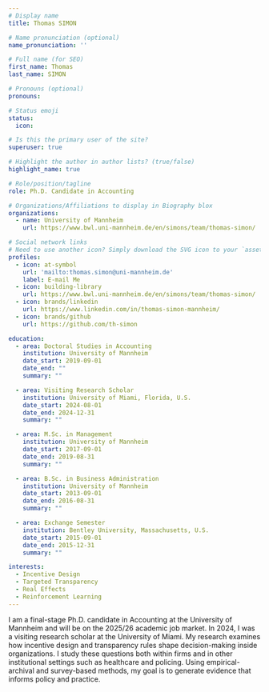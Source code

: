 ```yaml
---
# Display name
title: Thomas SIMON

# Name pronunciation (optional)
name_pronunciation: ''

# Full name (for SEO)
first_name: Thomas
last_name: SIMON

# Pronouns (optional)
pronouns:

# Status emoji
status:
  icon:

# Is this the primary user of the site?
superuser: true

# Highlight the author in author lists? (true/false)
highlight_name: true

# Role/position/tagline
role: Ph.D. Candidate in Accounting

# Organizations/Affiliations to display in Biography blox
organizations:
  - name: University of Mannheim
    url: https://www.bwl.uni-mannheim.de/en/simons/team/thomas-simon/

# Social network links
# Need to use another icon? Simply download the SVG icon to your `assets/media/icons/` folder.
profiles:
  - icon: at-symbol
    url: 'mailto:thomas.simon@uni-mannheim.de'
    label: E-mail Me
  - icon: building-library
    url: https://www.bwl.uni-mannheim.de/en/simons/team/thomas-simon/
  - icon: brands/linkedin
    url: https://www.linkedin.com/in/thomas-simon-mannheim/
  - icon: brands/github
    url: https://github.com/th-simon

education:
  - area: Doctoral Studies in Accounting
    institution: University of Mannheim
    date_start: 2019-09-01
    date_end: ""
    summary: ""

  - area: Visiting Research Scholar
    institution: University of Miami, Florida, U.S.
    date_start: 2024-08-01
    date_end: 2024-12-31
    summary: ""

  - area: M.Sc. in Management
    institution: University of Mannheim
    date_start: 2017-09-01
    date_end: 2019-08-31
    summary: ""

  - area: B.Sc. in Business Administration
    institution: University of Mannheim
    date_start: 2013-09-01
    date_end: 2016-08-31
    summary: ""

  - area: Exchange Semester
    institution: Bentley University, Massachusetts, U.S.
    date_start: 2015-09-01
    date_end: 2015-12-31
    summary: ""

interests:
  - Incentive Design
  - Targeted Transparency
  - Real Effects
  - Reinforcement Learning
---
```


I am a final-stage Ph.D. candidate in Accounting at the University of Mannheim and will be on the 2025/26 academic job market. In 2024, I was a visiting research scholar at the University of Miami. My research examines how incentive design and transparency rules shape decision-making inside organizations. I study these questions both within firms and in other institutional settings such as healthcare and policing. Using empirical-archival and survey-based methods, my goal is to generate evidence that informs policy and practice.
